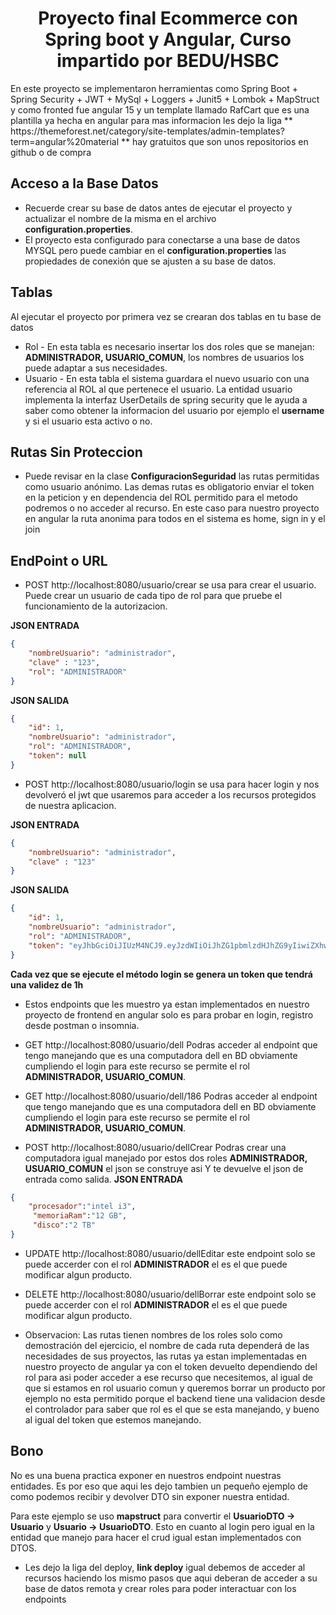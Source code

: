 
<h1 align="center"> Proyecto final Ecommerce con Spring boot y Angular, Curso impartido por BEDU/HSBC </h1>
En este proyecto se implementaron herramientas como Spring Boot + Spring Security + JWT + MySql + Loggers + Junit5 + Lombok + MapStruct y como fronted fue angular 15 y un template llamado RafCart que es una plantilla ya hecha en angular para mas informacion les dejo la liga ** https://themeforest.net/category/site-templates/admin-templates?term=angular%20material ** hay gratuitos que son unos repositorios en github o de compra

## Acceso a la Base Datos 
* Recuerde crear su base de datos antes de ejecutar el proyecto y actualizar el nombre de la misma en el archivo **configuration.properties**. 
* El proyecto esta configurado para conectarse a una base de datos MYSQL pero puede cambiar en el **configuration.properties** las propiedades de conexión que se ajusten a su base de datos. 


## Tablas

Al ejecutar el proyecto por primera vez se crearan dos tablas en tu base de datos
* Rol - En esta tabla es necesario insertar los dos roles que se manejan: **ADMINISTRADOR, USUARIO_COMUN**, los nombres de usuarios los puede adaptar a sus necesidades.
* Usuario - En esta tabla el sistema guardara el nuevo usuario con una referencia al ROL al que pertenece el usuario. La entidad usuario implementa la interfaz UserDetails de spring security que le ayuda a saber como obtener la informacion del usuario por ejemplo el **username** y si el usuario esta activo o no. 

## Rutas Sin Proteccion
* Puede revisar en la clase **ConfiguracionSeguridad** las rutas permitidas como usuario anónimo. Las demas rutas es obligatorio enviar el token en la peticion y en dependencia del ROL permitido para el metodo podremos o no acceder al recurso. En este caso para nuestro proyecto en angular la ruta anonima para todos en el sistema es home, sign in y el join 
## EndPoint o URL

* POST http://localhost:8080/usuario/crear se usa para crear el usuario. Puede crear un usuario de cada tipo de rol para que pruebe el funcionamiento de la autorizacion.

**JSON ENTRADA**
```json
{
    "nombreUsuario": "administrador",
    "clave" : "123",
    "rol": "ADMINISTRADOR"
}
```

**JSON SALIDA**
```json
{
    "id": 1,
    "nombreUsuario": "administrador",
    "rol": "ADMINISTRADOR",
    "token": null
}
```

* POST http://localhost:8080/usuario/login se usa para hacer login y nos devolveró el jwt que usaremos para acceder a los recursos protegidos de nuestra aplicacion.

**JSON ENTRADA**
```json
{
    "nombreUsuario": "administrador",
    "clave" : "123"
}
```

**JSON SALIDA**
```json
{
    "id": 1,
    "nombreUsuario": "administrador",
    "rol": "ADMINISTRADOR",
    "token": "eyJhbGciOiJIUzM4NCJ9.eyJzdWIiOiJhZG1pbmlzdHJhZG9yIiwiZXhwIjoxNjc1NTcwOTkzfQ.TdjXBEVgSxsPvScrQwhs3Fuwj-bTo_KO3LYckXJ0Fsoi_rDfA9KHPf9w0wdFEA7a"
}
```
**Cada vez que se ejecute el método login se genera un token que tendrá una validez de 1h**
* Estos endpoints que les muestro ya estan implementados en nuestro proyecto de frontend en angular solo es para probar en login, registro desde postman o insomnia.

* GET http://localhost:8080/usuario/dell Podras acceder al endpoint que tengo manejando que es una computadora dell en BD obviamente cumpliendo el login para este recurso se permite el rol **ADMINISTRADOR, USUARIO_COMUN**.
* GET http://localhost:8080/usuario/dell/186  Podras acceder al endpoint que tengo manejando que es una computadora dell en BD obviamente cumpliendo el login para este recurso se permite el rol **ADMINISTRADOR, USUARIO_COMUN**.
* POST http://localhost:8080/usuario/dellCrear Podras crear una computadora igual manejado por estos dos roles **ADMINISTRADOR, USUARIO_COMUN** el json se construye asi Y te devuelve el json de entrada como salida.
**JSON ENTRADA**
```json
{
    "procesador":"intel i3",
     "memoriaRam":"12 GB",
     "disco":"2 TB"
}
```

* UPDATE http://localhost:8080/usuario/dellEditar este endpoint solo se puede accerder con el rol **ADMINISTRADOR** el es el que puede modificar algun producto.
* DELETE http://localhost:8080/usuario/dellBorrar este endpoint solo se puede accerder con el rol **ADMINISTRADOR** el es el que puede modificar algun producto.

* Observacion: Las rutas tienen nombres de los roles solo como demostración del ejercicio, el nombre de cada ruta dependerá de las necesidades de sus proyectos, las rutas ya estan implementadas en nuestro proyecto de angular ya con el token devuelto dependiendo del rol para asi poder acceder a ese recurso que necesitemos, al igual de que si estamos en rol usuario comun y queremos borrar un producto por ejemplo no esta permitido porque el backend tiene una validacion desde el controlador para saber que rol es el que se esta manejando, y bueno al igual del token que estemos manejando.

## Bono

No es una buena practica exponer en nuestros endpoint nuestras entidades. Es por eso que aqui les dejo tambien un pequeño ejemplo de como podemos
recibir y devolver DTO sin exponer nuestra entidad.

Para este ejemplo se uso **mapstruct** para convertir el **UsuarioDTO -> Usuario** y **Usuario -> UsuarioDTO**. Esto en cuanto al login pero igual en la entidad que manejo para hacer el crud igual estan implementados con DTOS.

* Les dejo la liga del deploy, **link deploy** igual debemos de acceder al recursos haciendo los mismo pasos que aqui deberan de acceder a su base de datos remota y crear roles para poder interactuar con los endpoints

